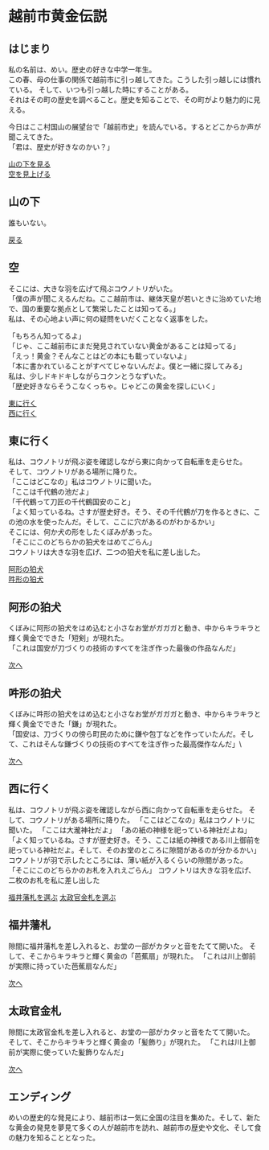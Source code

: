 # 越前市黄金伝説

## はじまり
私の名前は、めい。歴史の好きな中学一年生。\
この春、母の仕事の関係で越前市に引っ越してきた。こうした引っ越しには慣れている。
そして、いつも引っ越した時にすることがある。\
それはその町の歴史を調べること。歴史を知ることで、その町がより魅力的に見える。

今日はここ村国山の展望台で「越前市史」を読んでいる。するとどこからか声が聞こえてきた。\
「君は、歴史が好きなのかい？」

[山の下を見る](#山の下)\
[空を見上げる](#空)

## 山の下
誰もいない。

[戻る](#はじまり)

## 空
そこには、大きな羽を広げて飛ぶコウノトリがいた。\
「僕の声が聞こえるんだね。ここ越前市は、継体天皇が若いときに治めていた地で、国の重要な拠点として繁栄したことは知ってる。」\
私は、その心地よい声に何の疑問をいだくことなく返事をした。

「もちろん知ってるよ」\
「じゃ、ここ越前市にまだ発見されていない黄金があることは知ってる」\
「えっ！黄金？そんなことはどの本にも載っていないよ」\
「本に書かれていることがすべてじゃないんだよ。僕と一緒に探してみる」\
私は、少しドキドキしながらコクンとうなずいた。\
「歴史好きならそうこなくっちゃ。じゃどこの黄金を探しにいく」

[東に行く](#東に行く)\
[西に行く](#西に行く)

## 東に行く
私は、コウノトリが飛ぶ姿を確認しながら東に向かって自転車を走らせた。\
そして、コウノトリがある場所に降りた。\
「ここはどこなの」私はコウノトリに聞いた。\
「ここは千代鶴の池だよ」\
「千代鶴って刀匠の千代鶴国安のこと」\
「よく知っているね。さすが歴史好き。そう、その千代鶴が刀を作るときに、この池の水を使ったんだ。そして、ここに穴があるのがわかるかい」\
そこには、何か犬の形をしたくぼみがあった。\
「そこにこのどちらかの狛犬をはめてごらん」\
コウノトリは大きな羽を広げ、二つの狛犬を私に差し出した。

[阿形の狛犬](#阿形の狛犬)\
[吽形の狛犬](#吽形の狛犬)

## 阿形の狛犬
くぼみに阿形の狛犬をはめ込むと小さなお堂がガガガと動き、中からキラキラと輝く黄金でできた「短剣」が現れた。\
「これは国安が刀づくりの技術のすべてを注ぎ作った最後の作品なんだ」

[次へ](#エンディング)

## 吽形の狛犬
くぼみに吽形の狛犬をはめ込むと小さなお堂がガガガと動き、中からキラキラと輝く黄金でできた「鎌」が現れた。\
「国安は、刀づくりの傍ら町民のために鎌や包丁などを作っていたんだ。そして、これはそんな鎌づくりの技術のすべてを注ぎ作った最高傑作なんだ」\

[次へ](#エンディング)

## 西に行く
私は、コウノトリが飛ぶ姿を確認しながら西に向かって自転車を走らせた。
そして、コウノトリがある場所に降りた。
「ここはどこなの」私はコウノトリに聞いた。
「ここは大瀧神社だよ」
「あの紙の神様を祀っている神社だよね」
「よく知っているね。さすが歴史好き。そう、ここは紙の神様である川上御前を祀っている神社だよ。そして、そのお堂のところに隙間があるのが分かるかい」
コウノトリが羽で示したところには、薄い紙が入るくらいの隙間があった。
「そこにこのどちらかのお札を入れえごらん」
コウノトリは大きな羽を広げ、二枚のお札を私に差し出した

[福井藩札を選ぶ](#福井藩札)
[太政官金札を選ぶ](#太政官金札)

## 福井藩札
隙間に福井藩札を差し入れると、お堂の一部がカタッと音をたてて開いた。
そして、そこからキラキラと輝く黄金の「芭蕉扇」が現れた。
「これは川上御前が実際に持っていた芭蕉扇なんだ」

[次へ](#エンディング)

## 太政官金札
隙間に太政官金札を差し入れると、お堂の一部がカタッと音をたてて開いた。
そして、そこからキラキラと輝く黄金の「髪飾り」が現れた。
「これは川上御前が実際に使っていた髪飾りなんだ」

[次へ](#エンディング)

## エンディング
めいの歴史的な発見により、越前市は一気に全国の注目を集めた。そして、新たな黄金の発見を夢見て多くの人が越前市を訪れ、越前市の歴史や文化、そして食の魅力を知ることとなった。
